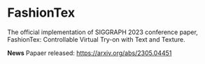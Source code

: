 # FashionTex
The official implementation of SIGGRAPH 2023 conference paper, FashionTex: Controllable Virtual Try-on with Text and Texture.

**News** Papaer released: https://arxiv.org/abs/2305.04451
